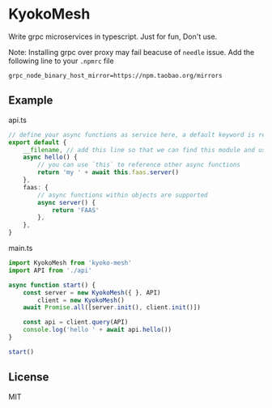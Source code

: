 # KyokoMesh
Write grpc microservices in typescript. Just for fun, Don't use.

Note: Installing grpc over proxy may fail beacuse of `needle` issue. Add the following line to your `.npmrc` file
```
grpc_node_binary_host_mirror=https://npm.taobao.org/mirrors
```

## Example
api.ts
```typescript
// define your async functions as service here, a default keyword is required
export default {
    __filename, // add this line so that we can find this module and use grpc
    async hello() {
        // you can use `this` to reference other async functions
        return 'my ' + await this.faas.server()
    },
    faas: {
        // async functions within objects are supported
        async server() {
            return 'FAAS'
        },
    },
}
```

main.ts
```typescript
import KyokoMesh from 'kyoko-mesh'
import API from './api'

async function start() {
    const server = new KyokoMesh({ }, API)
        client = new KyokoMesh()
    await Promise.all([server.init(), client.init()])

    const api = client.query(API)
    console.log('hello ' + await api.hello())
}

start()
```

## License
MIT
